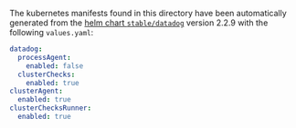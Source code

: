 The kubernetes manifests found in this directory have been automatically generated
from the [helm chart `stable/datadog`](https://github.com/helm/charts/tree/master/stable/datadog)
version 2.2.9 with the following `values.yaml`:

```yaml
datadog:
  processAgent:
    enabled: false
  clusterChecks:
    enabled: true
clusterAgent:
  enabled: true
clusterChecksRunner:
  enabled: true
```
